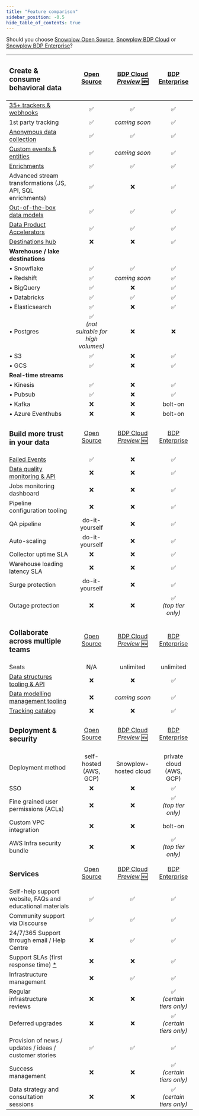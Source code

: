 ```yaml
---
title: "Feature comparison"
sidebar_position: -0.5
hide_table_of_contents: true
---
```


Should you choose [Snowplow Open Source](/docs/getting-started-on-snowplow-open-source/index.md), [Snowplow BDP Cloud](/docs/getting-started-with-snowplow-bdp/cloud/index.md) or [Snowplow BDP Enterprise](/docs/getting-started-with-snowplow-bdp/enterprise/index.md)?

| <h3>Create & consume behavioral data</h3> | [Open Source](/docs/getting-started-on-snowplow-open-source/index.md) | [BDP Cloud *Preview* :new:](/docs/getting-started-with-snowplow-bdp/cloud/index.md) | [BDP Enterprise](/docs/getting-started-with-snowplow-bdp/enterprise/index.md) |
|:--|:-:|:-:|:-:|
| [35+ trackers & webhooks](/docs/collecting-data/index.md) | ✅ | ✅ | ✅ |
| 1st party tracking | ✅ | _coming soon_ | ✅ |
| [Anonymous data collection](/docs/recipes/recipe-anonymous-tracking/index.md) | ✅ | ✅ | ✅ |
| [Custom events & entities](/docs/understanding-tracking-design/out-of-the-box-vs-custom-events-and-entities/index.md) | ✅ | _coming soon_ | ✅ |
| [Enrichments](/docs/enriching-your-data/available-enrichments/index.md) | ✅ | ✅ | ✅ |
| Advanced stream transformations (JS, API, SQL enrichments) | ✅ | ❌ | ✅ |
| [Out-of-the-box data models](/docs/modeling-your-data/what-is-data-modeling/index.md)  | ✅ | ✅ | ✅ |
| [Data Product Accelerators](https://snowplow.io/data-product-accelerators/) | ✅ | ✅ | ✅ |
| [Destinations hub](https://snowplow.io/destination-hub/) | ❌ | ❌ | ✅ |
| **Warehouse / lake destinations** | | | |
| • Snowflake | ✅ | ✅ | ✅ |
| • Redshift | ✅ | _coming soon_ | ✅ |
| • BigQuery | ✅ | ❌ | ✅ |
| • Databricks | ✅ | ✅ | ✅ |
| • Elasticsearch | ✅ | ❌ | ✅ |
| • Postgres | ✅<br/>_(not suitable for high volumes)_ | ❌ | ❌ |
| • S3 | ✅ | ❌ | ✅ |
| • GCS | ✅ | ❌ | ✅ |
| **Real-time streams** | | | |
| • Kinesis | ✅ | ❌ | ✅ |
| • Pubsub | ✅ | ❌ | ✅ |
| • Kafka | ❌ | ❌ | bolt-on |
| • Azure Eventhubs | ❌ | ❌ | bolt-on |
| <h3>Build more trust in your data</h3> | [Open Source](/docs/getting-started-on-snowplow-open-source/index.md) | [BDP Cloud *Preview* :new:](/docs/getting-started-with-snowplow-bdp/cloud/index.md) | [BDP Enterprise](/docs/getting-started-with-snowplow-bdp/enterprise/index.md) |
| [Failed Events](/docs/managing-data-quality/failed-events/understanding-failed-events/index.md) | ✅ | ❌ | ✅ |
| [Data quality monitoring & API](/docs/managing-data-quality/failed-events/failed-events-in-the-ui/index.md) | ❌ | ❌ | ✅ |
| Jobs monitoring dashboard | ❌ | ❌ | ✅ |
| Pipeline configuration tooling | ❌ | ❌ | ✅ |
| QA pipeline | do-it-yourself | ❌ | ✅ |
| Auto-scaling | do-it-yourself | ❌ | ✅ |
| Collector uptime SLA | ❌ | ❌ | ✅ |
| Warehouse loading latency SLA | ❌ | ❌ | ✅ |
| Surge protection | do-it-yourself | ❌ | ✅ |
| Outage protection | ❌ | ❌ | ✅<br/>_(top tier only)_ |
| <h3>Collaborate across multiple teams</h3> | [Open Source](/docs/getting-started-on-snowplow-open-source/index.md) | [BDP Cloud *Preview* :new:](/docs/getting-started-with-snowplow-bdp/cloud/index.md) | [BDP Enterprise](/docs/getting-started-with-snowplow-bdp/enterprise/index.md) |
| Seats | N/A | unlimited | unlimited |
| [Data structures tooling & API](/docs/understanding-tracking-design/managing-data-structures/index.md) | ❌ | ❌ | ✅ |
| [Data modelling management tooling](/docs/modeling-your-data/running-data-models-via-snowplow-bdp/dbt/using-dbt/index.md) | ❌ | _coming soon_ | ✅ |
| [Tracking catalog](/docs/discovering-data/tracking-catalog/index.md) | ❌ | ❌ | ✅ |
| <h3>Deployment & security</h3> | [Open Source](/docs/getting-started-on-snowplow-open-source/index.md) | [BDP Cloud *Preview* :new:](/docs/getting-started-with-snowplow-bdp/cloud/index.md) | [BDP Enterprise](/docs/getting-started-with-snowplow-bdp/enterprise/index.md) | 
| Deployment method | self-hosted<br/>(AWS, GCP) | Snowplow-hosted cloud | private cloud<br/>(AWS, GCP) |
| SSO | ❌ | ❌ | ✅ |
| Fine grained user permissions (ACLs) | ❌ | ❌ | ✅<br/>_(top tier only)_ |
| Custom VPC integration | ❌ | ❌ | bolt-on |
| AWS Infra security bundle | ❌ | ❌ | ✅<br/>_(top tier only)_ |
| <h3>Services</h3> | [Open Source](/docs/getting-started-on-snowplow-open-source/index.md) | [BDP Cloud *Preview* :new:](/docs/getting-started-with-snowplow-bdp/cloud/index.md) | [BDP Enterprise](/docs/getting-started-with-snowplow-bdp/enterprise/index.md) |
| Self-help support website, FAQs and educational materials | ✅ | ✅ | ✅ |
| Community support via Discourse | ✅ | ✅ | ✅ |
| 24/7/365 Support through email / Help Centre | ❌ | ✅ | ✅ |
| Support SLAs (first response time) [*](https://snowplow.io/snowplow-bdp-product-description/#slas) | ❌ | ❌ | ✅ |
| Infrastructure management | ❌ | ✅ | ✅ |
| Regular infrastructure reviews | ❌ | ❌ | ✅<br/>_(certain tiers only)_ |
| Deferred upgrades | ❌ | ❌ | ✅<br/>_(certain tiers only)_ |
| Provision of news / updates / ideas / customer stories | ✅ | ✅ | ✅ |
| Success management | ❌ | ❌ | ✅<br/>_(certain tiers only)_ |
| Data strategy and consultation sessions | ❌ | ❌ | ✅<br/>_(certain tiers only)_ |
